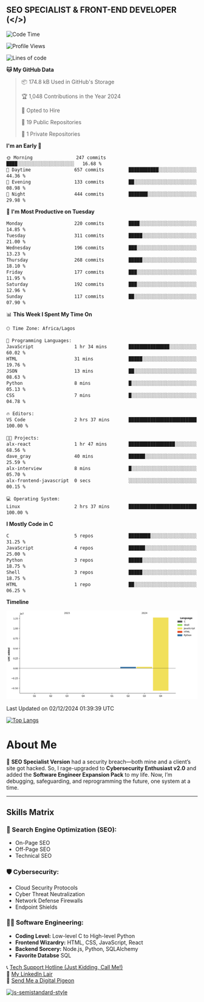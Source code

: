## SEO SPECIALIST & FRONT-END DEVELOPER (</>)

<!--START_SECTION:waka-->
![Code Time](http://img.shields.io/badge/Code%20Time-10%20hrs%2022%20mins-blue)

![Profile Views](http://img.shields.io/badge/Profile%20Views-2-blue)

![Lines of code](https://img.shields.io/badge/From%20Hello%20World%20I%27ve%20Written-13.4%20million%20lines%20of%20code-blue)

**🐱 My GitHub Data** 

> 📦 174.8 kB Used in GitHub's Storage 
 > 
> 🏆 1,048 Contributions in the Year 2024
 > 
> 💼 Opted to Hire
 > 
> 📜 19 Public Repositories 
 > 
> 🔑 1 Private Repositories 
 > 
**I'm an Early 🐤** 

```text
🌞 Morning                247 commits         ████░░░░░░░░░░░░░░░░░░░░░   16.68 % 
🌆 Daytime                657 commits         ███████████░░░░░░░░░░░░░░   44.36 % 
🌃 Evening                133 commits         ██░░░░░░░░░░░░░░░░░░░░░░░   08.98 % 
🌙 Night                  444 commits         ███████░░░░░░░░░░░░░░░░░░   29.98 % 
```
📅 **I'm Most Productive on Tuesday** 

```text
Monday                   220 commits         ████░░░░░░░░░░░░░░░░░░░░░   14.85 % 
Tuesday                  311 commits         █████░░░░░░░░░░░░░░░░░░░░   21.00 % 
Wednesday                196 commits         ███░░░░░░░░░░░░░░░░░░░░░░   13.23 % 
Thursday                 268 commits         █████░░░░░░░░░░░░░░░░░░░░   18.10 % 
Friday                   177 commits         ███░░░░░░░░░░░░░░░░░░░░░░   11.95 % 
Saturday                 192 commits         ███░░░░░░░░░░░░░░░░░░░░░░   12.96 % 
Sunday                   117 commits         ██░░░░░░░░░░░░░░░░░░░░░░░   07.90 % 
```


📊 **This Week I Spent My Time On** 

```text
🕑︎ Time Zone: Africa/Lagos

💬 Programming Languages: 
JavaScript               1 hr 34 mins        ███████████████░░░░░░░░░░   60.02 % 
HTML                     31 mins             █████░░░░░░░░░░░░░░░░░░░░   19.76 % 
JSON                     13 mins             ██░░░░░░░░░░░░░░░░░░░░░░░   08.63 % 
Python                   8 mins              █░░░░░░░░░░░░░░░░░░░░░░░░   05.13 % 
CSS                      7 mins              █░░░░░░░░░░░░░░░░░░░░░░░░   04.78 % 

🔥 Editors: 
VS Code                  2 hrs 37 mins       █████████████████████████   100.00 % 

🐱‍💻 Projects: 
alx-react                1 hr 47 mins        █████████████████░░░░░░░░   68.56 % 
dave_gray                40 mins             ██████░░░░░░░░░░░░░░░░░░░   25.59 % 
alx-interview            8 mins              █░░░░░░░░░░░░░░░░░░░░░░░░   05.70 % 
alx-frontend-javascript  0 secs              ░░░░░░░░░░░░░░░░░░░░░░░░░   00.15 % 

💻 Operating System: 
Linux                    2 hrs 37 mins       █████████████████████████   100.00 % 
```

**I Mostly Code in C** 

```text
C                        5 repos             ████████░░░░░░░░░░░░░░░░░   31.25 % 
JavaScript               4 repos             ██████░░░░░░░░░░░░░░░░░░░   25.00 % 
Python                   3 repos             █████░░░░░░░░░░░░░░░░░░░░   18.75 % 
Shell                    3 repos             █████░░░░░░░░░░░░░░░░░░░░   18.75 % 
HTML                     1 repo              ██░░░░░░░░░░░░░░░░░░░░░░░   06.25 % 
```



**Timeline**

![Lines of Code chart](https://raw.githubusercontent.com/T33C33/T33C33/main/assets/bar_graph.png)


 Last Updated on 02/12/2024 01:39:39 UTC
<!--END_SECTION:waka-->

[![Top Langs](https://github-readme-stats.vercel.app/api/top-langs/?username=T33C33&layout=compact&theme=radical)](https://github.com/T33C33)

# About Me

👾 **SEO Specialist Version** had a security breach—both mine and a client’s site got hacked. So, I rage-upgraded to **Cybersecurity Enthusiast v2.0** and added the **Software Engineer Expansion Pack** to my life. Now, I’m debugging, safeguarding, and reprogramming the future, one system at a time.

---

## Skills Matrix

### 🎯 Search Engine Optimization (SEO):

- On-Page SEO
- Off-Page SEO
- Technical SEO

### 🛡️ Cybersecurity:

- Cloud Security Protocols
- Cyber Threat Neutralization
- Network Defense Firewalls
- Endpoint Shields

### 👨‍💻 Software Engineering:

- **Coding Level:** Low-level C to High-level Python
- **Frontend Wizardry:** HTML, CSS, JavaScript, React
- **Backend Sorcery:** Node.js, Python, SQLAlchemy
- **Favorite Databse** SQL

📞 [Tech Support Hotline (Just Kidding, Call Me!)](tel:+2348088625285)  
🔗 [My LinkedIn Lair](https://www.linkedin.com/in/teecee 'teecee')  
📧 [Send Me a Digital Pigeon](mailto:teeceeiheukwumere@gmail.com)

[![js-semistandard-style](https://raw.githubusercontent.com/standard/semistandard/master/badge.svg)](https://github.com/standard/semistandard)
